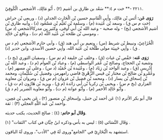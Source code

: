 ٢٢١١ -** خت م ٤:** سَعْد بن طارق بن أشيم (٢) ، أَبُو مَالِك، الأشجعي، الْكُوفِيّ.

**رَوَى عَن:** أَنَس بْن مَالِك، وأَبِي الْقَاسِم حسين بْن الْحَارِث الجدلي (د) ، وربعي بْن حراش (خت م س ق) ، وسعد بْن عُبَيدة (م) ، وسلمة بْن نُعَيْم بْن مَسْعُود (د) ، وأبيه طارق بْن أشيم الأشجعي (بخ) - وله صحبة - وعبد الله بْن أَبي أوفى، وكثير بن مدركالأشجعي (د س) ، وموسى بْن طلحة بْن عُبَيد اللَّه (م ت) ، ونافع بْن خَالِد

الْخُزَاعِيّ، ونبيط بْن شريط (س) ، ونعيم بن أَبي هند (ق) ، وأبي حازم الأشجعي (م د س ق) ، وأَبِي حَبِيبَة مولى طَلْحَة بْن عُبَيد الله، وأَبِي حصين الأسدي، وابن حدير (د) .

**رَوَى عَنه:** حَفْص بْن غياث (ق) ، وخلف بْن خليفة (م تم س) ، وسفيان الثوري (بخ د) ، وشعبة بْن الحجاج، وصالح بْن عُمَر الواسطي (م) ، وعباد بْن العوام (م د) ، وعبد الله بْن إِدْرِيس (ق) ، وعبد الواحد بْن زِيَاد (م) ، وعُبَيدة بْن حُمَيْد (د س) ، وعلي بْن مسهر (م) ، وعَمْرو بْن صَالِح بْن مختار بْن قيس الزُّهْرِيّ قاضي رامهرمز، وفضيل بْن سُلَيْمان، ومحمد بْن إسحاق بْن يسار (د) ، ومحمد بْن فضيل بْن غزوان (م س ق) ، ومروان بْن معاوية الفزاري (بخ م س) ، ويحيى بْن زكريا بْن أَبي زائدة (م ق) ، ويزيد بْن هَارُون (م ت ق) ، وأَبُو خَالِد الأحمر (م) ، وأَبُو عوانة (م ت) ، وأَبُو معاوية الضرير (م د ق) .

قال أبو بكر الأثرم (١) عَن أحمد بْن حنبل، وإسحاق بْن منصور (٢) ، عَن يحيى بْن مَعِين، وأحمد بْن عَبد اللَّهِ العجلي (٣) : ثقة.

**وَقَال أبو حاتم:** (٤) : صالح الحديث، يكتب حديثه.

وَقَال النَّسَائي (٥) : ليس به بأس.وذكره ابنُ حِبَّان في كتاب "الثقات" (١) .

استشهد به الْبُخَارِيّ في "الجامع"وروى لَهُ فِي "الأدب"، وروى لَهُ الباقون.